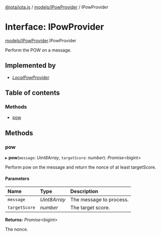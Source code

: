 [@iota/iota.js](../README.md) / [models/IPowProvider](../modules/models_ipowprovider.md) / IPowProvider

# Interface: IPowProvider

[models/IPowProvider](../modules/models_ipowprovider.md).IPowProvider

Perform the POW on a message.

## Implemented by

- [*LocalPowProvider*](../classes/pow_localpowprovider.localpowprovider.md)

## Table of contents

### Methods

- [pow](models_ipowprovider.ipowprovider.md#pow)

## Methods

### pow

▸ **pow**(`message`: *Uint8Array*, `targetScore`: *number*): *Promise*<bigint\>

Perform pow on the message and return the nonce of at least targetScore.

#### Parameters

| Name | Type | Description |
| :------ | :------ | :------ |
| `message` | *Uint8Array* | The message to process. |
| `targetScore` | *number* | The target score. |

**Returns:** *Promise*<bigint\>

The nonce.
